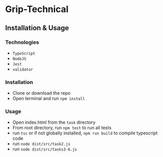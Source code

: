 # Grip-Technical

## Installation & Usage

### Technologies

- `TypeScript`
- `NodeJS`
- `Jest`
- `validator`

### Installation

- Clone or download the repo
- Open terminal and run `npm install`

### Usage

- Open index.html from the `task` directory
- From root directory, run `npm test` to run all tests
- run `tsc` or if not globally installed, `npm run build` to compile typescript code
- run `node dist/src/task2.js`
- run `node dist/src/tasks3-6.js`

